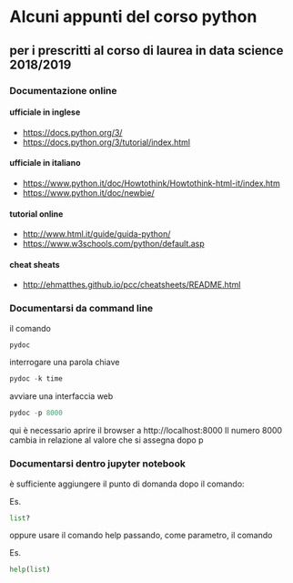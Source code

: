# Alcuni appunti del corso python 
## per i prescritti al corso di laurea in data science 2018/2019

### Documentazione online
#### ufficiale in inglese
* https://docs.python.org/3/
* https://docs.python.org/3/tutorial/index.html
#### ufficiale in italiano
* https://www.python.it/doc/Howtothink/Howtothink-html-it/index.htm
* https://www.python.it/doc/newbie/
#### tutorial online
* http://www.html.it/guide/guida-python/
* https://www.w3schools.com/python/default.asp
#### cheat sheats
* http://ehmatthes.github.io/pcc/cheatsheets/README.html
### Documentarsi da command line
il comando
```python
pydoc
```
interrogare una parola chiave
```python
pydoc -k time
```
avviare una interfaccia web
```python
pydoc -p 8000
```
qui è necessario aprire il browser a http://localhost:8000
Il numero 8000 cambia in relazione al valore che si assegna dopo p

### Documentarsi dentro jupyter notebook
è sufficiente aggiungere il punto di domanda dopo il comando:

Es.
```python
list?
```
oppure usare il comando help passando, come parametro, il comando

Es.
```python
help(list)
```
